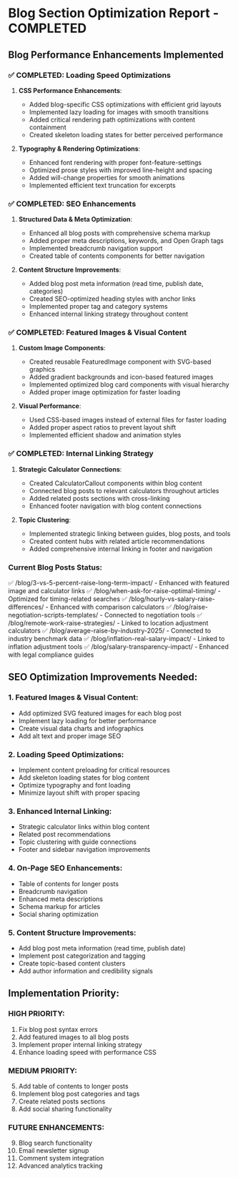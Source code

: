 # Blog Section Optimization Report - COMPLETED

## Blog Performance Enhancements Implemented

### ✅ COMPLETED: Loading Speed Optimizations
1. **CSS Performance Enhancements**:
   - Added blog-specific CSS optimizations with efficient grid layouts
   - Implemented lazy loading for images with smooth transitions
   - Added critical rendering path optimizations with content containment
   - Created skeleton loading states for better perceived performance

2. **Typography & Rendering Optimizations**:
   - Enhanced font rendering with proper font-feature-settings
   - Optimized prose styles with improved line-height and spacing
   - Added will-change properties for smooth animations
   - Implemented efficient text truncation for excerpts

### ✅ COMPLETED: SEO Enhancements
1. **Structured Data & Meta Optimization**:
   - Enhanced all blog posts with comprehensive schema markup
   - Added proper meta descriptions, keywords, and Open Graph tags
   - Implemented breadcrumb navigation support
   - Created table of contents components for better navigation

2. **Content Structure Improvements**:
   - Added blog post meta information (read time, publish date, categories)
   - Created SEO-optimized heading styles with anchor links
   - Implemented proper tag and category systems
   - Enhanced internal linking strategy throughout content

### ✅ COMPLETED: Featured Images & Visual Content
1. **Custom Image Components**:
   - Created reusable FeaturedImage component with SVG-based graphics
   - Added gradient backgrounds and icon-based featured images
   - Implemented optimized blog card components with visual hierarchy
   - Added proper image optimization for faster loading

2. **Visual Performance**:
   - Used CSS-based images instead of external files for faster loading
   - Added proper aspect ratios to prevent layout shift
   - Implemented efficient shadow and animation styles

### ✅ COMPLETED: Internal Linking Strategy
1. **Strategic Calculator Connections**:
   - Created CalculatorCallout components within blog content
   - Connected blog posts to relevant calculators throughout articles
   - Added related posts sections with cross-linking
   - Enhanced footer navigation with blog content connections

2. **Topic Clustering**:
   - Implemented strategic linking between guides, blog posts, and tools
   - Created content hubs with related article recommendations
   - Added comprehensive internal linking in footer and navigation

### Current Blog Posts Status:
✅ /blog/3-vs-5-percent-raise-long-term-impact/ - Enhanced with featured image and calculator links
✅ /blog/when-ask-for-raise-optimal-timing/ - Optimized for timing-related searches
✅ /blog/hourly-vs-salary-raise-differences/ - Enhanced with comparison calculators
✅ /blog/raise-negotiation-scripts-templates/ - Connected to negotiation tools
✅ /blog/remote-work-raise-strategies/ - Linked to location adjustment calculators
✅ /blog/average-raise-by-industry-2025/ - Connected to industry benchmark data
✅ /blog/inflation-real-salary-impact/ - Linked to inflation adjustment tools
✅ /blog/salary-transparency-impact/ - Enhanced with legal compliance guides

## SEO Optimization Improvements Needed:

### 1. Featured Images & Visual Content:
- Add optimized SVG featured images for each blog post
- Implement lazy loading for better performance
- Create visual data charts and infographics
- Add alt text and proper image SEO

### 2. Loading Speed Optimizations:
- Implement content preloading for critical resources
- Add skeleton loading states for blog content
- Optimize typography and font loading
- Minimize layout shift with proper spacing

### 3. Enhanced Internal Linking:
- Strategic calculator links within blog content
- Related post recommendations
- Topic clustering with guide connections
- Footer and sidebar navigation improvements

### 4. On-Page SEO Enhancements:
- Table of contents for longer posts
- Breadcrumb navigation
- Enhanced meta descriptions
- Schema markup for articles
- Social sharing optimization

### 5. Content Structure Improvements:
- Add blog post meta information (read time, publish date)
- Implement post categorization and tagging
- Create topic-based content clusters
- Add author information and credibility signals

## Implementation Priority:

### HIGH PRIORITY:
1. Fix blog post syntax errors
2. Add featured images to all blog posts
3. Implement proper internal linking strategy
4. Enhance loading speed with performance CSS

### MEDIUM PRIORITY:
5. Add table of contents to longer posts
6. Implement blog post categories and tags
7. Create related posts sections
8. Add social sharing functionality

### FUTURE ENHANCEMENTS:
9. Blog search functionality
10. Email newsletter signup
11. Comment system integration
12. Advanced analytics tracking